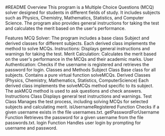 #README
Overview
This program is a Multiple Choice Questions (MCQ) solver designed for students in different fields of study.
It includes subjects such as Physics, Chemistry, Mathematics, Statistics, and Computer Science. The program also provides general instructions for taking the test and calculates the merit based on the user's performance.

Features
MCQ Solver: The program includes a base class Subject and derived classes for different subjects. Each derived class implements the method to solve MCQs.
Instructions: Displays general instructions and warnings for taking the test.
Merit Calculation: Calculates the merit based on the user's performance in the MCQs and their academic marks.
User Authentication: Checks if the username is registered and retrieves the password for login.
Classes and Methods
Subject Class
Base class for all subjects.
Contains a pure virtual function solveMCQs.
Derived Classes (Physics, Chemistry, Mathematics, Statistics, ComputerScience)
Each derived class implements the solveMCQs method specific to its subject.
The askMCQ method is used to ask questions and check answers.
Instructions Class
Displays general test instructions and warnings.
Test Class
Manages the test process, including solving MCQs for selected subjects and calculating merit.
isUsernameRegistered Function
Checks if a given username exists in the file usernames.txt.
getPasswordForUsername Function
Retrieves the password for a given username from the file passwords.txt.
login Function
Handles user login by prompting for username and password.
